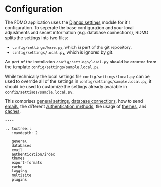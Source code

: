 # Configuration

The RDMO application uses the [Django settings](https://docs.djangoproject.com/en/1.10/topics/settings) module for it's configuration. To seperate the base configuration and your local adjustments and secret information (e.g. database connections), RDMO splits the settings into two files:

* `config/settings/base.py`, which is part of the git repository.
* `config/settings/local.py`, which is ignored by git.

As part of the installation `config/settings/local.py` should be created from the template `config/settings/sample.local.py`.

While technically the local settings file `config/settings/local.py` can be used to override all of the settings in `config/settings/sample.local.py`, it should be used to customize the settings already available in `config/settings/sample.local.py`.

This comprises [general settings](../configuration/general.html), [database connections](../configuration/databases.html), how to send [emails](../configuration/email.html), the different [authentication methods](../configuration/authentication/index.html), the usage of [themes](../configuration/themes.html), and [caches](../configuration/cache.html).

```eval_rst
----

.. toctree::
   :maxdepth: 2

   general
   databases
   email
   authentication/index
   themes
   export-formats
   cache
   logging
   multisite
   plugins
```

